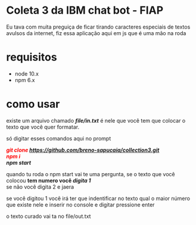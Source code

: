 # Coleta 3 da IBM chat bot - FIAP


Eu tava com muita preguiça de ficar tirando caracteres especiais de textos avulsos da internet, fiz essa aplicação aqui em js que é uma mão na roda

# requisitos
<ul>
  <li>
node 10.x
  </li>
  <li>
    npm 6.x
  </li>
 </ul>

# como usar

existe um arquivo chamado <b><em>file/in.txt</em></b>
é nele que você tem que colocar o texto que você quer formatar.

só digitar esses comandos aqui no prompt

<i><b style="color:red;"> git clone  https://github.com/breno-sapucaia/collection3.git</b></i><br>
<i><b style="color:red;"> npm i</b></i><br>
<i><b>npm start</b></i>

quando tu roda o npm start vai te uma pergunta,
se o texto que você colocou <b>tem numero você <em>digita 1</em></b><br>
se não você digita 2 e jaera

se você digitou 1 você irá ter que indentificar no texto qual o maior número que existe nele e inserir no console e digitar pressione enter

o texto curado vai ta no file/out.txt
